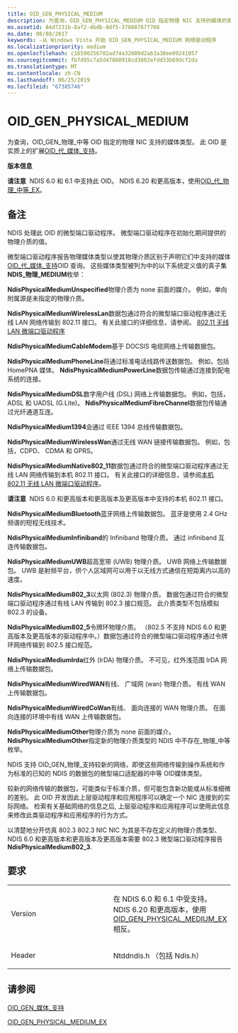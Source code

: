 ```yaml
---
title: OID_GEN_PHYSICAL_MEDIUM
description: 为查询，OID_GEN_PHYSICAL_MEDIUM OID 指定物理 NIC 支持的媒体的类型。
ms.assetid: 84d7231b-8af2-4bdb-8df5-37088767f708
ms.date: 08/08/2017
keywords: -从 Windows Vista 开始 OID_GEN_PHYSICAL_MEDIUM 网络驱动程序
ms.localizationpriority: medium
ms.openlocfilehash: c16590256702ad74a32609d2ab3a38ee09241057
ms.sourcegitcommit: fb7d95c7a5d47860918cd3602efdd33b69dcf2da
ms.translationtype: MT
ms.contentlocale: zh-CN
ms.lasthandoff: 06/25/2019
ms.locfileid: "67385746"
---
```

# <a name="oidgenphysicalmedium"></a>OID\_GEN\_PHYSICAL\_MEDIUM


为查询，OID\_GEN\_物理\_中等 OID 指定的物理 NIC 支持的媒体类型。 此 OID 是实质上的扩展[OID\_代\_媒体\_支持](oid-gen-media-supported.md)。

**版本信息**

**请注意**  NDIS 6.0 和 6.1 中支持此 OID。 NDIS 6.20 和更高版本，使用[OID\_代\_物理\_中等\_EX](oid-gen-physical-medium-ex.md)。

 

<a name="remarks"></a>备注
-------

NDIS 处理此 OID 的微型端口驱动程序。 微型端口驱动程序在初始化期间提供的物理介质的值。

微型端口驱动程序报告物理媒体类型以使其物理介质区别于声明它们中支持的媒体[OID\_代\_媒体\_支持](oid-gen-media-supported.md)OID 查询。 这些媒体类型被列为中的以下系统定义值的真子集**NDIS\_物理\_MEDIUM**枚举：

**NdisPhysicalMediumUnspecified**物理介质为 none 前面的媒介。 例如，单向附属源是未指定的物理介质。

**NdisPhysicalMediumWirelessLan**数据包通过符合的微型端口驱动程序通过无线 LAN 网络传输到 802.11 接口。 有关此接口的详细信息，请参阅。 [802.11 无线 LAN 微端口驱动程序](https://docs.microsoft.com/previous-versions/windows/hardware/network/ff543933(v=vs.85))

**NdisPhysicalMediumCableModem**基于 DOCSIS 电缆网络上传输数据包。

**NdisPhysicalMediumPhoneLine**将通过标准电话线路传送数据包。
例如，包括 HomePNA 媒体。
**NdisPhysicalMediumPowerLine**数据包传输通过连接到配电系统的连接。

**NdisPhysicalMediumDSL**数字用户线 (DSL) 网络上传输数据包。
例如，包括，ADSL 和 UADSL (G.Lite)。
**NdisPhysicalMediumFibreChannel**数据包传输通过光纤通道互连。

**NdisPhysicalMedium1394**会通过 IEEE 1394 总线传输数据包。

**NdisPhysicalMediumWirelessWan**通过无线 WAN 链接传输数据包。 例如，包括，CDPD、 CDMA 和 GPRS。

<a href="" id="ndisphysicalmediumnative802-11"></a>**NdisPhysicalMediumNative802\_11**数据包通过符合的微型端口驱动程序通过无线 LAN 网络传输到本机 802.11 接口。 有关此接口的详细信息，请参阅[本机 802.11 无线 LAN 微端口驱动程序](https://docs.microsoft.com/previous-versions/windows/hardware/wireless/ff560648(v=vs.85))。

**请注意**  NDIS 6.0 和更高版本和更高版本及更高版本中支持的本机 802.11 接口。

 

**NdisPhysicalMediumBluetooth**蓝牙网络上传输数据包。 蓝牙是使用 2.4 GHz 频谱的短程无线技术。

**NdisPhysicalMediumInfiniband**的 Infiniband 物理介质。 通过 infiniband 互连传输数据包。

**NdisPhysicalMediumUWB**超高宽带 (UWB) 物理介质。 UWB 网络上传输数据包。 UWB 是射频平台，供个人区域网可以用于以无线方式通信在短距离内以高的速度。

<a href="" id="ndisphysicalmedium802-3"></a>**NdisPhysicalMedium802\_3**以太网 (802.3) 物理介质。 数据包通过符合的微型端口驱动程序通过有线 LAN 传输到 802.3 接口规范。 此介质类型不包括模拟 802.3 的设备。

<a href="" id="ndisphysicalmedium802-5"></a>**NdisPhysicalMedium802\_5**令牌环物理介质。 （802.5 不支持 NDIS 6.0 和更高版本及更高版本的驱动程序中。）数据包通过符合的微型端口驱动程序通过令牌环网络传输到 802.5 接口规范。

**NdisPhysicalMediumIrda**红外 (IrDA) 物理介质。 不可见，红外浅范围 IrDA 网络上传输数据包。

**NdisPhysicalMediumWiredWAN**有线、 广域网 (wan) 物理介质。 有线 WAN 上传输数据包。

**NdisPhysicalMediumWiredCoWan**有线、 面向连接的 WAN 物理介质。 在面向连接的环境中有线 WAN 上传输数据包。

**NdisPhysicalMediumOther**物理介质为 none 前面的媒介。 **NdisPhysicalMediumOther**指定新的物理介质类型的 NDIS 中不存在\_物理\_中等枚举。

NDIS 支持 OID\_GEN\_物理\_支持较新的网络，即使这些网络传输到操作系统和作为标准的已知的 NDIS 的数据包的微型端口适配器的中等 OID媒体类型。

较新的网络传输的数据包，可能类似于标准介质，但可能包含新功能或从标准细微的差别。 此 OID 开发因此上层驱动程序和应用程序可以确定一个 NIC 连接到的实际网络。 检索有关基础网络的信息之后, 上层驱动程序和应用程序可以使用此信息来修改此类驱动程序和应用程序的行为方式。

以清楚地分开仿真 802.3 802.3 NIC NIC 为其是不存在定义的物理介质类型、 NDIS 6.0 和更高版本和更高版本及更高版本需要 802.3 微型端口驱动程序报告**NdisPhysicalMedium802\_3**.

<a name="requirements"></a>要求
------------

<table>
<colgroup>
<col width="50%" />
<col width="50%" />
</colgroup>
<tbody>
<tr class="odd">
<td><p>Version</p></td>
<td><p>在 NDIS 6.0 和 6.1 中受支持。 NDIS 6.20 和更高版本，使用<a href="oid-gen-physical-medium-ex.md" data-raw-source="[OID_GEN_PHYSICAL_MEDIUM_EX](oid-gen-physical-medium-ex.md)">OID_GEN_PHYSICAL_MEDIUM_EX</a>相反。</p></td>
</tr>
<tr class="even">
<td><p>Header</p></td>
<td>Ntddndis.h （包括 Ndis.h）</td>
</tr>
</tbody>
</table>

## <a name="see-also"></a>请参阅


[OID\_GEN\_媒体\_支持](oid-gen-media-supported.md)

[OID\_GEN\_PHYSICAL\_MEDIUM\_EX](oid-gen-physical-medium-ex.md)

 

 




